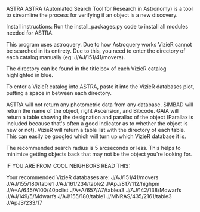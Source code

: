 ASTRA
ASTRA (Automated Search Tool for Research in Astronomy) is a tool to streamline the process for verifying if an object is a new discovery.

Install instructions:
Run the install_packages.py code to install all modules needed for ASTRA.

This program uses astroquery. Due to how Astroquery works VizieR cannot be searched in its entirety. Due to this, you need to enter the directory of each catalog manually (eg: J/AJ/151/41/movers). 

The directory can be found in the title box of each VizieR catalog highlighted in blue.

To enter a VizieR catalog into ASTRA, paste it into the VizieR databases plot, putting a space in between each directory. 

ASTRA will not return any photometric data from any database. 
SIMBAD will return the name of the object, right Ascension, and Bibcode. GAIA will return a table showing the designation and parallax of the object (Parallax is included because that's often a good indicator as to whether the object is new or not). VizieR will return a table list with the directory of each table. This can easily be googled which will turn up which VizieR database it is. 

The recommended search radius is 5 arcseconds or less. This helps to minimize getting objects back that may not be the object you're looking for.


IF YOU ARE FROM COOL NEIGHBORS READ THIS:

Your recommended VizieR databases are:
J/AJ/151/41/movers J/AJ/155/180/table1 J/AJ/161/234/table2 J/ApJ/817/112/highpm J/A+A/645/A100/40pclist J/A+A/657/A7/tablea3 J/AJ/142/138/Mdwarfs J/AJ/149/5/Mdwarfs J/AJ/155/180/table1 J/MNRAS/435/2161/table3 J/ApJS/233/17
